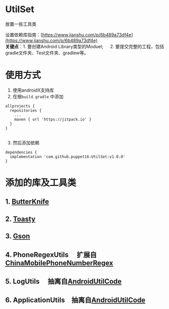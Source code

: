 # UtilSet
放置一些工具类

设置依赖库指南：[https://www.jianshu.com/p/6b489a73df4e](https://www.jianshu.com/p/6b489a73df4e)  
**关键点**：1. 要创建Android Library类型的Moduel; &emsp; 2. 要提交完整的工程，包括gradle文件夹、Test文件夹、gradlew等。
# 使用方式
1. 使用androidX支持库
2. 在根`build.gradle` 中添加
```
allprojects {
  repositories {
    ...
    maven { url 'https://jitpack.io' }
  }
}
 
```
3. 然后添加依赖
```
dependencies {
  implementation 'com.github.puppet16:UtilSet:v1.0.0'
}
 ```
# 添加的库及工具类
 ## 1. [ButterKnife](https://github.com/JakeWharton/butterknife)
 ## 2. [Toasty](https://github.com/GrenderG/Toasty)
 ## 3. [Gson](https://github.com/google/gson)
 ## 4. PhoneRegexUtils &emsp;扩展自[ChinaMobilePhoneNumberRegex](https://github.com/VincentSit/ChinaMobilePhoneNumberRegex)
 ## 5. LogUtils &emsp;抽离自[AndroidUtilCode](https://github.com/Blankj/AndroidUtilCode)
 ## 6. ApplicationUtils&emsp;抽离自[AndroidUtilCode](https://github.com/Blankj/AndroidUtilCode)
